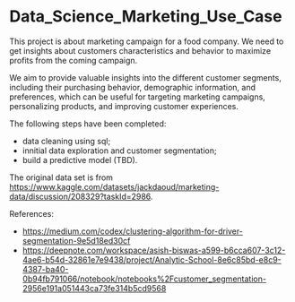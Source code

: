 # Data_Science_Marketing_Use_Case

This project is about marketing campaign for a food company. We need to get insights about customers characteristics and behavior to maximize profits from the coming campaign. 

We aim to provide valuable insights into the different customer segments, including their purchasing behavior, demographic information, and preferences, which can be useful for targeting marketing campaigns, personalizing products, and improving customer experiences.

The following steps have been completed:
- data cleaning using sql;
- innitial data exploration and customer segmentation;
- build a predictive model (TBD). 

The original data set is from https://www.kaggle.com/datasets/jackdaoud/marketing-data/discussion/208329?taskId=2986.

References:
- https://medium.com/codex/clustering-algorithm-for-driver-segmentation-9e5d18ed30cf
- https://deepnote.com/workspace/asish-biswas-a599-b6cca607-3c12-4ae6-b54d-32861e7e9438/project/Analytic-School-8e6c85bd-e8c9-4387-ba40-0b94fb791066/notebook/notebooks%2Fcustomer_segmentation-2956e191a051443ca73fe314b5cd9568
